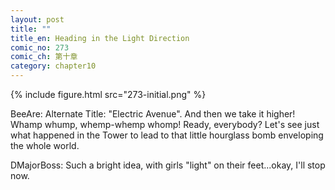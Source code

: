 ```yaml
---
layout: post
title: ""
title_en: Heading in the Light Direction
comic_no: 273
comic_ch: 第十章
category: chapter10
---
```

{% include figure.html src="273-initial.png" %}

BeeAre: Alternate Title: "Electric Avenue". And then we take it higher! Whamp whump, whemp-whemp whomp! Ready, everybody? Let's see just what happened in the Tower to lead to that little hourglass bomb enveloping the whole world. 

DMajorBoss: Such a bright idea, with girls "light" on their feet...okay, I'll stop now.

